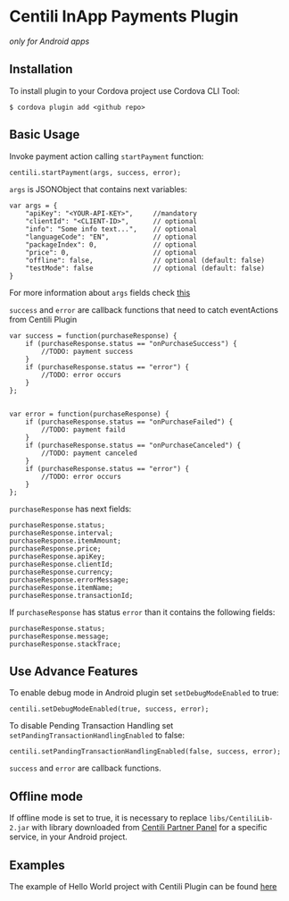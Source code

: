 Centili InApp Payments Plugin
=============================
*only for Android apps*

Installation
------------

To install plugin to your Cordova project use Cordova CLI Tool:
    
    $ cordova plugin add <github repo>

Basic Usage
-----------

Invoke payment action calling `startPayment` function:

	centili.startPayment(args, success, error);

`args` is JSONObject that contains next variables:

	var args = {
        "apiKey": "<YOUR-API-KEY>", 	//mandatory 
        "clientId": "<CLIENT-ID>",		// optional
        "info": "Some info text...",	// optional
        "languageCode": "EN",			// optional
        "packageIndex": 0,				// optional
        "price": 0,						// optional
        "offline": false,				// optional (default: false)
        "testMode": false				// optional (default: false)
    }

For more information about `args` fields check [this](https://www.centili.com/manual/android/android-instructions.pdf)

`success` and `error` are callback functions that need to catch eventActions from Centili Plugin

	
    var success = function(purchaseResponse) {
        if (purchaseResponse.status == "onPurchaseSuccess") {
            //TODO: payment success
        }
		if (purchaseResponse.status == "error") {
			//TODO: error occurs 
        }
    };


    var error = function(purchaseResponse) {
        if (purchaseResponse.status == "onPurchaseFailed") {
            //TODO: payment faild
        }
        if (purchaseResponse.status == "onPurchaseCanceled") {
            //TODO: payment canceled            
        }
		if (purchaseResponse.status == "error") {
            //TODO: error occurs 
        }
    };

`purchaseResponse` has next fields:
	
	purchaseResponse.status;
	purchaseResponse.interval;
	purchaseResponse.itemAmount;
	purchaseResponse.price;
	purchaseResponse.apiKey;
	purchaseResponse.clientId;
	purchaseResponse.currency;
	purchaseResponse.errorMessage;
	purchaseResponse.itemName;
	purchaseResponse.transactionId;

If `purchaseResponse` has status `error` than it contains the following fields:

	purchaseResponse.status;
	purchaseResponse.message;
	purchaseResponse.stackTrace;
	
	

Use Advance Features
--------------------

To enable debug mode in Android plugin set `setDebugModeEnabled` to true:

	centili.setDebugModeEnabled(true, success, error);

To disable Pending Transaction Handling set `setPandingTransactionHandlingEnabled` to false:
	
	centili.setPandingTransactionHandlingEnabled(false, success, error);
		
`success` and `error` are callback functions.	


Offline mode
------------

If offline mode is set to true, it is necessary to replace `libs/CentiliLib-2.jar` with library downloaded from [Centili Partner Panel](https://www.centili.com/partners) for a specific service, in your Android project.


Examples
--------

The example of Hello World project with Centili Plugin can be found [here](https://github.com/)

